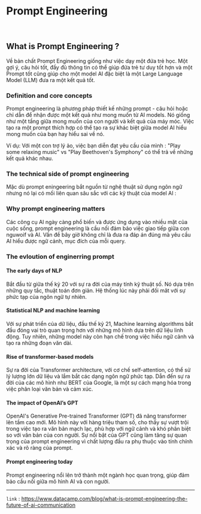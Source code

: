 # Prompt Engineering

<br/>

## What is Prompt Engineering ?

Về bản chất Prompt Engineering giống như việc dạy một đứa trẻ học. Một gợi ý, câu hỏi tốt, đầy đủ thông tin có thể giúp đứa trẻ tư duy tốt hợn và một Prompt tốt cũng giúp cho một model AI đặc biệt là một Large Language Model (LLM) đưa ra một kết quả tốt.

### Definition and core concepts

Prompt engineering là phương pháp thiết kế những prompt - câu hỏi hoặc chỉ dẫn để nhận được một kết quả như mong muốn từ AI models. Nó giống như một tầng giữa mong muốn của con người và kết quả của máy móc. Việc tạo ra một prompt thích hợp có thể tạo ra sự khác biệt giữa model AI hiểu mong muốn của bạn hay hiểu sai về nó.

Ví dụ: Với một con trợ lý ảo, việc bạn diễn đạt yêu cầu của mình : "Play some relaxing music" vs "Play Beethoven's Symphony" có thể trả về những kết quả khác nhau.

### The technical side of prompt engineering

Mặc dù prompt eningeering bắt nguồn từ nghệ thuật sử dụng ngôn ngữ nhưng nó lại có mối liên quan sâu sắc với các kỹ thuật của model AI : 

### Why prompt engineering matters

Các công cụ AI ngày càng phổ biến và được ứng dụng vào nhiều mặt của cuộc sống, prompt engineering là cầu nối đảm bảo việc giao tiếp giữa con nguwoif và AI. Vấn đề bây giờ không chỉ là đưa ra đáp án đúng mà yêu cầu AI hiểu được ngữ cảnh, mục đích của mỗi query.

### The evloution of enginerring prompt

#### The early days of NLP

Bắt đầu từ giữa thế kỷ 20 với sự ra đời của máy tính kỹ thuật số. Nó dựa trên những quy tắc, thuật toán đơn giản. Hệ thống lúc này phải đối măt với sự phức tạp của ngôn ngữ tự nhiên.

#### Statistical NLP and machine learning

Với sự phát triển của dữ liệu, đầu thế kỷ 21, Machine learning algorithms bắt đầu đóng vai trò quan trọng hơn với những mô hình dựa trên dữ liệu linh động. Tuy nhiên, những model này còn hạn chế trong việc hiểu ngữ cảnh và tạo ra những đoạn văn dài.

#### Rise of transformer-based models

Sự ra đời của Transformer architecture, với cơ chế self-attention, có thể sử lý lượng lớn dữ liệu và lắm bắt các dạng ngôn ngữ phức tạp. Dẫn đến sự ra đời của các mô hình như BERT của Google, là một sự cách mạng hóa trong việc phân loại văn bản và cảm xúc.

#### The impact of OpenAI’s GPT

OpenAI's Generative Pre-trained Transformer (GPT) đã năng transformer lên tầm cao mới. Mô hình này với hàng triệu tham số, cho thấy sự vượt trội trong việc tạo ra văn bản mạch lạc, phù hợp với ngữ cảnh và khó phân biệt so với văn bản của con người. Sự nổi bật của GPT cũng làm tăng sự quan trọng của prompt engineering vì chất lượng đầu ra phụ thuộc vào tính chính xác và rõ ràng của prompt.

#### Prompt engineering today

Prompt engineering nổi lên trở thành một ngành học quan trọng, giúp đảm bảo cầu nối giữa mô hình AI và con người.

---
```link``` : https://www.datacamp.com/blog/what-is-prompt-engineering-the-future-of-ai-communication
